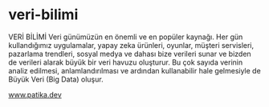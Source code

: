 # veri-bilimi

VERİ BİLİMİ
Veri günümüzün en önemli ve en popüler kaynağı. Her gün kullandığımız uygulamalar, yapay zeka ürünleri, oyunlar, müşteri servisleri, pazarlama trendleri, sosyal medya ve dahası bize verileri sunar ve bizden de verileri alarak büyük bir veri havuzu oluşturur. Bu çok sayıda verinin analiz edilmesi, anlamlandırılması ve ardından kullanabilir hale gelmesiyle de Büyük Veri (Big Data) oluşur.

www.patika.dev

